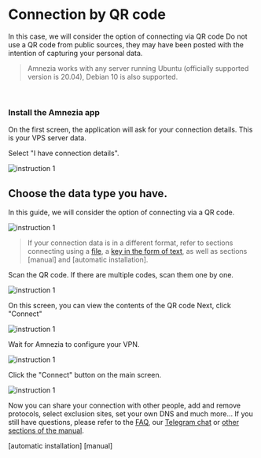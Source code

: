 # Connection by QR code

In this case, we will consider the option of connecting via QR code
Do not use a QR code from public sources, they may have been posted with the intention of capturing your personal data. 


> Amnezia works with any server running Ubuntu (officially supported version is 20.04), Debian 10 is also supported.


&nbsp;

### Install the Amnezia app

On the first screen, the application will ask for your connection details. This is your VPS server data.

Select "I have connection details".


![instruction 1](https://raw.githubusercontent.com/Aftershock669/amnezia-open-docs/master/docs/en/instructions/qr-code_connection/img/qrc_en_1.png)


## Choose the data type you have.

In this guide, we will consider the option of connecting via a QR code.

![instruction 1](https://raw.githubusercontent.com/Aftershock669/amnezia-open-docs/master/docs/en/instructions/qr-code_connection/img/qrc_en_2.png)

>If your connection data is in a different format, refer to sections connecting using a [file], a [key in the form of text], as well as sections [manual] and [automatic installation].

Scan the QR code. 
If there are multiple codes, scan them one by one.    

![instruction 1](https://raw.githubusercontent.com/Aftershock669/amnezia-open-docs/master/docs/en/instructions/qr-code_connection/img/qrc_en_3.png)

On this screen, you can view the contents of the QR code
Next, click "Connect"

![instruction 1](https://raw.githubusercontent.com/Aftershock669/amnezia-open-docs/master/docs/en/instructions/qr-code_connection/img/qrc_en_4.png)

Wait for Amnezia to configure your VPN.

![instruction 1](https://raw.githubusercontent.com/Aftershock669/amnezia-open-docs/master/docs/en/instructions/qr-code_connection/img/qrc_en_5.png)

Click the "Connect" button on the main screen. 

![instruction 1](https://raw.githubusercontent.com/Aftershock669/amnezia-open-docs/master/docs/en/instructions/qr-code_connection/img/qrc_en_6.png)


Now you can share your connection with other people, add and remove protocols, select exclusion sites, set your own DNS and much more... 
If you still have questions, please refer to the [FAQ], our [Telegram chat] or [other sections of the manual].

[amnezia-site-ext-link]: https://amnezia-web-nx1r.vercel.app\
[about-int-link]: /about
[file]: /about
[key in the form of text]: /about
[FAQ]: /about 
[Telegram chat]: /about 
[other sections of the manual]: /about
[automatic installation]
[manual]

